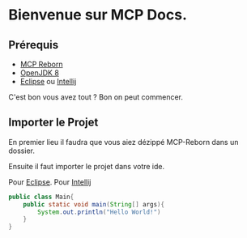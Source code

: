 # Bienvenue sur MCP Docs.

## Prérequis

* [MCP Reborn](https://github.com/Hexeption/MCP-Reborn/releases)
* [OpenJDK 8](https://adoptopenjdk.net/)
* [Eclipse](https://www.eclipse.org/downloads/packages/release/2021-03/r/eclipse-ide-java-developers) ou [Intellij](https://www.jetbrains.com/fr-fr/idea/download/)


C'est bon vous avez tout ?
Bon on peut commencer.

## Importer le Projet

En premier lieu il faudra que vous aiez dézippé MCP-Reborn dans un dossier.

Ensuite il faut importer le projet dans votre ide.

Pour [Eclipse](https://youtu.be/tS0WTf5bsVU?t=18).
Pour [Intellij](https://www.youtube.com/watch?v=wQyDk4Ji1Gk=)

```JAVA
public class Main{
    public static void main(String[] args){
        System.out.println("Hello World!")
    }
}
```
